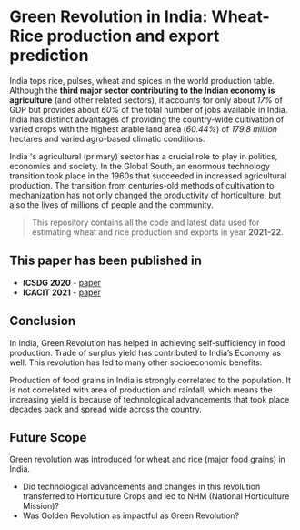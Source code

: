 # Green Revolution in India: Wheat-Rice production and export prediction

India tops rice, pulses, wheat and spices in the world production table. Although the **third major sector contributing to the Indian economy is agriculture** (and other related sectors), it accounts for only about *17%* of GDP but provides about *60%* of the total number of jobs available in India. India has distinct advantages of providing the country-wide cultivation of varied crops with the highest arable land area (*60.44%*) of *179.8 million* hectares and varied agro-based climatic conditions.

India 's agricultural (primary) sector has a crucial role to play in politics, economics and society. In the Global South, an enormous technology transition took place in the 1960s that succeeded in increased agricultural production. The transition from centuries-old methods of cultivation to mechanization has not only changed the productivity of horticulture, but also the lives of millions of people and the community.

> This repository contains all the code and latest data used for estimating wheat and rice production and exports in year **2021-22**.

## This paper has been published in

- **ICSDG 2020** - [paper](https://jklujaipur-my.sharepoint.com/:w:/g/personal/raghavgoyal_jklu_edu_in/EWLVJMTAXDhIhHv2F1veP9cBN4PWH-xpgouq79Lp9BfeeA?e=zQknHP)
- **ICACIT 2021** - [paper](https://jklujaipur-my.sharepoint.com/:b:/g/personal/raghavgoyal_jklu_edu_in/EaIFasFdOKNJilJZy4-tDtYBggrMgLsMxvbTUsfZa_T-uA?e=6jhUFK)

## Conclusion

In India, Green Revolution has helped in achieving self-sufficiency in food production. Trade of surplus yield has contributed to India’s Economy as well. This revolution has led to many other socioeconomic benefits.

Production of food grains in India is strongly correlated to the population. It is not correlated with area of production and rainfall, which means the increasing yield is because of technological advancements that took place decades back and spread wide across the country.

## Future Scope

Green revolution was introduced for wheat and rice (major food grains) in India.

- Did technological advancements and changes in this revolution transferred to Horticulture Crops and led to NHM (National Horticulture Mission)?
- Was Golden Revolution as impactful as Green Revolution?
